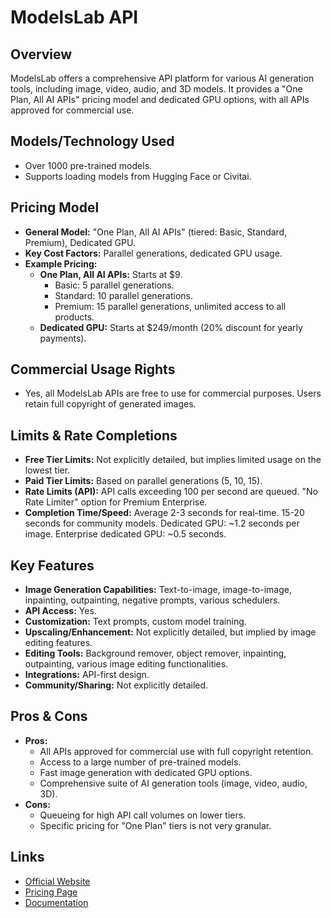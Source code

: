 # ModelsLab API

## Overview
ModelsLab offers a comprehensive API platform for various AI generation tools, including image, video, audio, and 3D models. It provides a "One Plan, All AI APIs" pricing model and dedicated GPU options, with all APIs approved for commercial use.

## Models/Technology Used
*   Over 1000 pre-trained models.
*   Supports loading models from Hugging Face or Civitai.

## Pricing Model
*   **General Model:** "One Plan, All AI APIs" (tiered: Basic, Standard, Premium), Dedicated GPU.
*   **Key Cost Factors:** Parallel generations, dedicated GPU usage.
*   **Example Pricing:**
    *   **One Plan, All AI APIs:** Starts at $9.
        *   Basic: 5 parallel generations.
        *   Standard: 10 parallel generations.
        *   Premium: 15 parallel generations, unlimited access to all products.
    *   **Dedicated GPU:** Starts at $249/month (20% discount for yearly payments).

## Commercial Usage Rights
*   Yes, all ModelsLab APIs are free to use for commercial purposes. Users retain full copyright of generated images.

## Limits & Rate Completions
*   **Free Tier Limits:** Not explicitly detailed, but implies limited usage on the lowest tier.
*   **Paid Tier Limits:** Based on parallel generations (5, 10, 15).
*   **Rate Limits (API):** API calls exceeding 100 per second are queued. "No Rate Limiter" option for Premium Enterprise.
*   **Completion Time/Speed:** Average 2-3 seconds for real-time. 15-20 seconds for community models. Dedicated GPU: ~1.2 seconds per image. Enterprise dedicated GPU: ~0.5 seconds.

## Key Features
*   **Image Generation Capabilities:** Text-to-image, image-to-image, inpainting, outpainting, negative prompts, various schedulers.
*   **API Access:** Yes.
*   **Customization:** Text prompts, custom model training.
*   **Upscaling/Enhancement:** Not explicitly detailed, but implied by image editing features.
*   **Editing Tools:** Background remover, object remover, inpainting, outpainting, various image editing functionalities.
*   **Integrations:** API-first design.
*   **Community/Sharing:** Not explicitly detailed.

## Pros & Cons
*   **Pros:**
    *   All APIs approved for commercial use with full copyright retention.
    *   Access to a large number of pre-trained models.
    *   Fast image generation with dedicated GPU options.
    *   Comprehensive suite of AI generation tools (image, video, audio, 3D).
*   **Cons:**
    *   Queueing for high API call volumes on lower tiers.
    *   Specific pricing for "One Plan" tiers is not very granular.

## Links
*   [Official Website](https://modelslab.com/)
*   [Pricing Page](https://modelslab.com/pricing)
*   [Documentation](https://modelslab.com/docs)